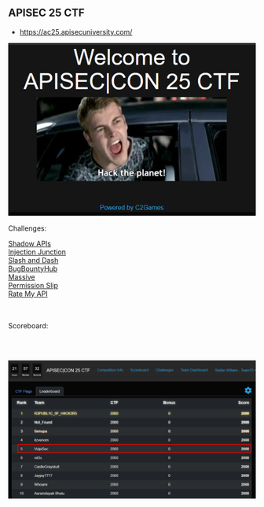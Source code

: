 

## APISEC 25 CTF

- https://ac25.apisecuniversity.com/

![](imagens/2025-05-24_21-03_1.png)

Challenges:
<div> 
    <a href="https://github.com/L4zyFox/CTFs/blob/main/APISEC%20CON%2025%20CTF/02%20-%20Shadow%20APIs.md" target="_blank">Shadow APIs</a><br>
    <a href="https://github.com/L4zyFox/CTFs/blob/main/APISEC%20CON%2025%20CTF/03%20-%20Injection%20Junction.md" target="_blank">Injection Junction</a><br>
    <a href="https://github.com/L4zyFox/CTFs/blob/main/APISEC%20CON%2025%20CTF/04%20-%20Slash%20and%20Dash.md" target="_blank">Slash and Dash</a><br>
    <a href="https://github.com/L4zyFox/CTFs/blob/main/APISEC%20CON%2025%20CTF/05%20-%20BugBountyHub.md" target="_blank">BugBountyHub</a><br>
    <a href="https://github.com/L4zyFox/CTFs/blob/main/APISEC%20CON%2025%20CTF/06%20-%20Massive.md" target="_blank">Massive</a><br>
    <a href="https://github.com/L4zyFox/CTFs/blob/main/APISEC%20CON%2025%20CTF/07%20-%20%20Permission%20Slip.md" target="_blank">Permission Slip</a><br>
    <a href="https://github.com/L4zyFox/CTFs/blob/main/APISEC%20CON%2025%20CTF/08%20-%20Rate%20My%20API.md" target="_blank">Rate My API</a><br>
</div>

<br>
<br>


Scoreboard:

<br>
<br>

![](imagens/2025-05-24_21-02_1.png)